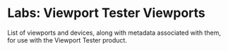 # Labs: Viewport Tester Viewports
List of viewports and devices, along with metadata associated with them, for use with the Viewport Tester product.
